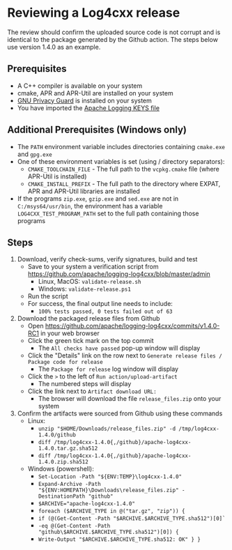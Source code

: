 Reviewing a Log4cxx release
===================

The review should confirm the uploaded source code is not corrupt and
is identical to the package generated by the Github action.
The steps below use version 1.4.0 as an example.

Prerequisites
----------

* A C++ compiler is available on your system
* cmake, APR and APR-Util are installed on your system
* [GNU Privacy Guard](https://www.gnupg.org/) is installed on your system
* You have imported the [Apache Logging KEYS file](https://dist.apache.org/repos/dist/release/logging/KEYS)

Additional Prerequisites (Windows only)
----------

* The `PATH` environment variable includes directories containing `cmake.exe` and `gpg.exe`
* One of these environment variables is set (using / directory separators):
  - `CMAKE_TOOLCHAIN_FILE` - The full path to the `vcpkg.cmake` file (where APR-Util is installed)
  - `CMAKE_INSTALL_PREFIX` - The full path to the directory where EXPAT, APR and APR-Util libraries are installed
* If the programs `zip.exe`, `gzip.exe` and `sed.exe` are not in `C:/msys64/usr/bin`, the environment has a variable `LOG4CXX_TEST_PROGRAM_PATH` set to the full path containing those programs

Steps
-----

1. Download, verify check-sums, verify signatures, build and test
    - Save to your system a verification script from https://github.com/apache/logging-log4cxx/blob/master/admin
      - Linux, MacOS: `validate-release.sh`
      - Windows: `validate-release.ps1`
    - Run the script
    - For success, the final output line needs to include:
        - `100% tests passed, 0 tests failed out of 63`
1. Download the packaged release files from Github
    - Open https://github.com/apache/logging-log4cxx/commits/v1.4.0-RC1 in your web browser
    - Click the green tick mark on the top commit
        - The `All checks have passed` pop-up window will display
    - Click the "Details" link on the row next to `Generate release files / Package code for release`
        - The `Package for release` log window will display
    - Click the `>` to the left of `Run action/upload-artifact`
        - The numbered steps will display
    - Click the link next to `Artifact download URL:`
        - The browser will download the file `release_files.zip` onto your system
1. Confirm the artifacts were sourced from Github using these commands
    - Linux:
      - `unzip "$HOME/Downloads/release_files.zip" -d /tmp/log4cxx-1.4.0/github`
      - `diff /tmp/log4cxx-1.4.0{,/github}/apache-log4cxx-1.4.0.tar.gz.sha512`
      - `diff /tmp/log4cxx-1.4.0{,/github}/apache-log4cxx-1.4.0.zip.sha512`
    - Windows (powershell):
      - `Set-Location -Path "${ENV:TEMP}\log4cxx-1.4.0"`
      - `Expand-Archive -Path "${ENV:HOMEPATH}\Downloads\release_files.zip" -DestinationPath "github"`
      - `$ARCHIVE="apache-log4cxx-1.4.0"`
      - `foreach ($ARCHIVE_TYPE in @("tar.gz", "zip")) {`
      - `` if (@(Get-Content -Path "$ARCHIVE.$ARCHIVE_TYPE.sha512")[0]` ``
      - `-eq @(Get-Content -Path "github\$ARCHIVE.$ARCHIVE_TYPE.sha512")[0]) {`
      - `Write-Output "$ARCHIVE.$ARCHIVE_TYPE.sha512: OK" } }`

